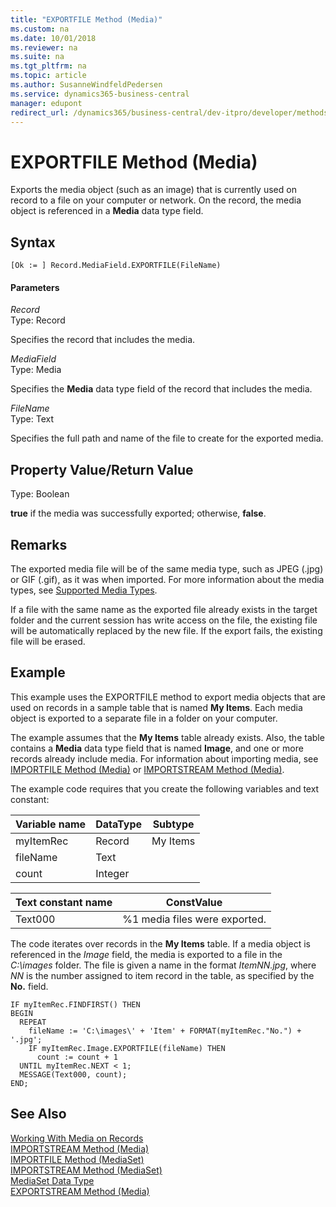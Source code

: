 ```yaml
---
title: "EXPORTFILE Method (Media)"
ms.custom: na
ms.date: 10/01/2018
ms.reviewer: na
ms.suite: na
ms.tgt_pltfrm: na
ms.topic: article
ms.author: SusanneWindfeldPedersen
ms.service: dynamics365-business-central
manager: edupont
redirect_url: /dynamics365/business-central/dev-itpro/developer/methods-auto/library
---
```


 

# EXPORTFILE Method (Media)
Exports the media object \(such as an image\) that is currently used on record to a file on your computer or network. On the record, the media object is referenced in a **Media** data type field.  

## Syntax  

```  
[Ok := ] Record.MediaField.EXPORTFILE(FileName)   
```  

#### Parameters  
 *Record*  
 Type: Record  

 Specifies the record that includes the media.  

 *MediaField*  
 Type: Media  

 Specifies the **Media** data type field of the record that includes the media.  

 *FileName*  
 Type: Text  

 Specifies the full path and name of the file to create for the exported media.  

## Property Value/Return Value  
 Type: Boolean  

 **true** if the media was successfully exported; otherwise, **false**.  

## Remarks  
 The exported media file will be of the same media type, such as JPEG \(.jpg\) or GIF \(.gif\), as it was when imported.  For more information about the media types, see [Supported Media Types](../devenv-working-with-media-on-records.md#SupportedMediaTypes).  

 If a file with the same name as the exported file already exists in the target folder and the current session has write access on the file, the existing file will be automatically replaced by the new file. If the export fails, the existing file will be erased.  

## Example  
 This example uses the EXPORTFILE method to export media objects that are used on records in a sample table that is named **My Items**. Each media object is exported to a separate file in a  folder on your computer.  

 The example assumes that the **My Items** table already exists. Also, the table contains a **Media** data type field that is named **Image**, and one or more records already include media. For information about importing media, see [IMPORTFILE Method \(Media\)](devenv-IMPORTFILE-Method-Media.md) or [IMPORTSTREAM Method \(Media\)](devenv-IMPORTSTREAM-Method-Media.md).  

The example code requires that you create the following variables and text constant:  

|  Variable name  |  DataType  |  Subtype  |  
|-----------------|------------|-----------|  
|myItemRec|Record|My Items|  
|fileName|Text| |  
|count|Integer|  |  

|  Text constant name  |  ConstValue  |
|----------------------|--------------|
|Text000|%1 media files were exported.|

The code iterates over records in the **My Items** table. If a media object is referenced in the *Image* field, the media is exported to a file in the *C:\images* folder. The file is given a name in the format *ItemNN.jpg*, where *NN* is the number assigned to item record in the table, as specified by the **No.** field.
```  
IF myItemRec.FINDFIRST() THEN  
BEGIN  
  REPEAT  
    fileName := 'C:\images\' + 'Item' + FORMAT(myItemRec."No.") + '.jpg';  
    IF myItemRec.Image.EXPORTFILE(fileName) THEN
      count := count + 1
  UNTIL myItemRec.NEXT < 1;
  MESSAGE(Text000, count);  
END;
```  

## See Also  
 [Working With Media on Records](../devenv-working-with-media-on-records.md)  
 [IMPORTSTREAM Method \(Media\)](devenv-IMPORTSTREAM-Method-Media.md)   
 [IMPORTFILE Method \(MediaSet\)](devenv-IMPORTFILE-Method-MediaSet.md)   
 [IMPORTSTREAM Method \(MediaSet\)](devenv-IMPORTSTREAM-Method-MediaSet.md)   
 [MediaSet Data Type](../datatypes/devenv-MediaSet-Data-Type.md)   
 [EXPORTSTREAM Method \(Media\)](devenv-EXPORTSTREAM-Method-Media.md)
